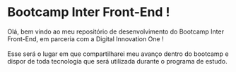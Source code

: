 <h1>Bootcamp Inter Front-End !</h1>
Olá, bem vindo ao meu repositório de desenvolvimento do Bootcamp Inter Front-End, em parceria com a Digital Innovation One !
<br></br>
Esse será o lugar em que compartilharei meu avanço dentro do bootcamp e dispor de toda tecnologia que será utilizada durante o programa de estudo.
<br></br>
